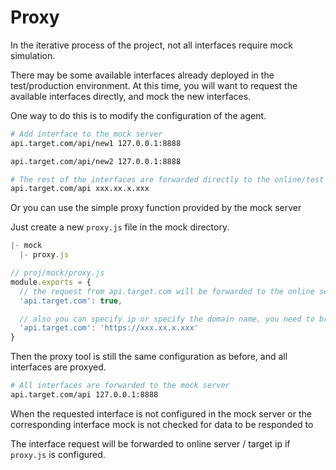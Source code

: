 
# Proxy

In the iterative process of the project, not all interfaces require mock simulation.

There may be some available interfaces already deployed in the test/production environment. At this time, you will want to request the available interfaces directly, and mock the new interfaces.

One way to do this is to modify the configuration of the agent.

```bash
# Add interface to the mock server
api.target.com/api/new1 127.0.0.1:8888

api.target.com/api/new2 127.0.0.1:8888

# The rest of the interfaces are forwarded directly to the online/test machine data.
api.target.com/api xxx.xx.x.xxx
```

Or you can use the simple proxy function provided by the mock server

Just create a new `proxy.js` file in the mock directory.

```js
|- mock
  |- proxy.js

// proj/mock/proxy.js
module.exports = {
  // the request from api.target.com will be forwarded to the online server
  'api.target.com': true,

  // also you can specify ip or specify the domain name, you need to bring the protocol type
  'api.target.com': 'https://xxx.xx.x.xxx'
}
```

Then the proxy tool is still the same configuration as before, and all interfaces are proxyed.

```bash
# All interfaces are forwarded to the mock server
api.target.com/api 127.0.0.1:8888
```

When the requested interface is not configured in the mock server or the corresponding interface mock is not checked for data to be responded to

The interface request will be forwarded to online server / target ip if `proxy.js` is configured.
